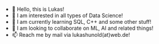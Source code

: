 - 👋 Hello, this is Lukas!
- 👀 I am interested in all types of Data Science!
- 🌱 I am currently learning SQL, C++ and some other stuff!
- 💞️ I am looking to collaborate on ML, AI and related things!
- 📫 Reach me by mail via lukashunold(at)web.de!
